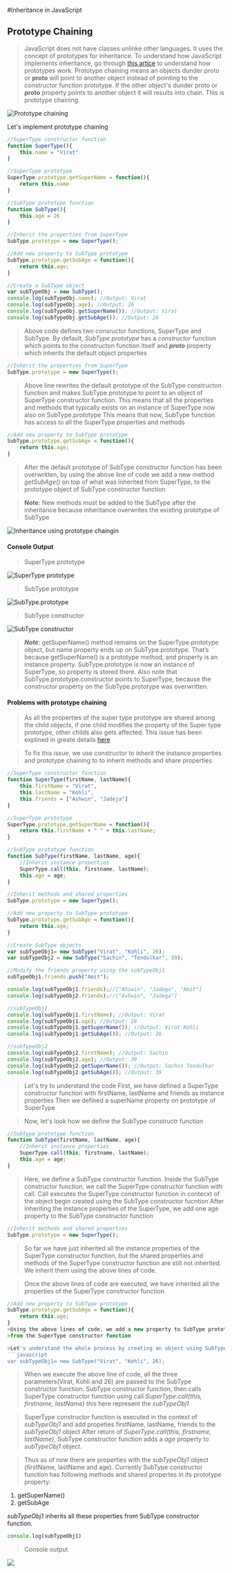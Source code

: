 #Inheritance in JavaScript

## Prototype Chaining
>JavaScript does not have classes unlinke other languages. It uses the concept of prototypes for inheritance.
>To understand how JavaScript implements inheritance, go through [this artice](https://github.com/rupeshmi/CodeSprint/blob/dev/JavaScript/Part2/Prototypes.md) to understand how prototypes work.
>Prototype chaining means an objects dunder proto or __proto__ will point to another object instead of 
>pointing to the constructor function prototype. If the other object's dunder proto or __proto__ property points to another object
>it will results into chain. This is prototype chaining. 

![Prototype chaining](https://github.com/rupeshmi/CodeSprint/blob/dev/JavaScript/Part4/CodeSnippets/ProtoTypeChaining.jpg)

Let's implement prototype chaining
```javascript
//SuperType constructor function
function SuperType(){
	this.name = "Virat"
}

//SuperType prototype
SuperType.prototype.getSuperName = function(){
	return this.name
}

//SubType prototype function
function SubType(){
	this.age = 26
}

//Inherit the properties from SuperType
SubType.prototype = new SuperType();

//Add new property to SubType prototype
SubType.prototype.getSubAge = function(){
	return this.age;
}

//Create a SubType object
var subTypeObj = new SubType();
console.log(subTypeObj.name); //Output: Virat
console.log(subTypeObj.age); //Output: 26
console.log(subTypeObj.getSuperName()); //Output: Virat
console.log(subTypeObj.getSubAge()); //Output: 26
```
>Above code defines two consructor functions, SuperType and SubType. 
>By default, *SubType.prototype* has a *constructor* function which points to the constructon function itself
>and *__proto__* property which inherits the default object properties

```javascript
//Inherit the properties from SuperType
SubType.prototype = new SuperType();
```

>Above line rewrites the default prototype of the SubType constructon function 
>and makes SubType.prototype to point to an object of SuperType constructor function.
>This means that all the properties and methods that typically exists on an instance of SuperType now also on SubType.prototype
>This means that now, SubType function has access to all the SuperType properties and methods

```javascript
//Add new property to SubType prototype
SubType.prototype.getSubAge = function(){
	return this.age;
}
```
>After the default prototype of SubType constructor function has been overwritten, by using the above line of code
>we add a new method *getSubAge()* on top of what was inherited from SuperType, to the prototype object of SubType constructor function

>**Note**: New methods must be added to the SubType after the inheritance 
>because inheritance overwrites the existing prototype of SubType

![Inheritance using prototype chaingin](https://github.com/rupeshmi/CodeSprint/blob/dev/JavaScript/Part4/CodeSnippets/ProtoChainInheritance.jpg)

#### Console Output
>SuperType.prototype

![SuperType prototype](https://github.com/rupeshmi/CodeSprint/blob/dev/JavaScript/Part4/CodeSnippets/SuperTypePrototype.jpg)

>SubType prototype

![SubType.prototype](https://github.com/rupeshmi/CodeSprint/blob/dev/JavaScript/Part4/CodeSnippets/SubTypeProtoType.jpg) 

>SubType constructor

![SubType constructor](https://github.com/rupeshmi/CodeSprint/blob/dev/JavaScript/Part4/CodeSnippets/SubTypeConst.jpg)

>***Note***: getSuperName() method remains on the SuperType.prototype object, but name property ends up on
SubType.prototype. That’s because getSuperName() is a prototype method, and property is
an instance property. SubType.prototype is now an instance of SuperType, so property is stored
there. Also note that SubType.prototype.constructor points to SuperType, because the constructor
property on the SubType.prototype was overwritten.

#### Problems with prototype chaining
>As all the properties of the super type prototype are shared among the child objects, if one child modifies the property of the 
>Super type prototype, other childs also gets affected. This issue has been explined in greate details 
[here](https://github.com/rupeshmi/CodeSprint/blob/dev/JavaScript/Part2/Prototypes.md)

>To fix this issue, we use constructor to inherit the instance properties and prototype chaining to to inherit methods and share properties


```javascript
//SuperType constructor function
function SuperType(firstName, lastName){
	this.firstName = "Virat",
	this.lastName = "Kohli",
	this.friends = ["Ashwin", "Jadeja"]
}

//SuperType prototype
SuperType.prototype.getSuperName = function(){
	return this.firstName + " " + this.lastName;
}

//SubType prototype function
function SubType(firstName, lastName, age){
	//Inherit instance properties
	SuperType.call(this, firstname, lastName);
	this.age = age;
}

//Inherit methods and shared properties
SubType.prototype = new SuperType();

//Add new property to SubType prototype
SubType.prototype.getSubAge = function(){
	return this.age;
}

//Create SubType objects
var subTypeObj1= new SubType("Virat", "Kohli", 26);
var subTypeObj2 = new SubType("Sachin", "Tendulkar", 39);

//Modify the friends property using the subTypeObj1
subTypeObj1.friends.push("Amit");

console.log(subTypeObj1.friends);//["Ahswin", "Jadega", "Amit"]
console.log(subTypeObj2.friends);//["Ashwin", "Jadega"]

//subTypeObj1
console.log(subTypeObj1.firstName); //Output: Virat
console.log(subTypeObj1.age); //Output: 26
console.log(subTypeObj1.getSuperName()); //Output: Virat Kohli
console.log(subTypeObj1.getSubAge()); //Output: 26

//subTypeObj2
console.log(subTypeObj2.firstName); //Output: Sachin
console.log(subTypeObj2.age); //Output: 39
console.log(subTypeObj2.getSuperName()); //Output: Sachin Tendulkar
console.log(subTypeObj2.getSubAge()); //Output: 39
```
>Let's try to understand the code
>First, we have defined a SuperType constructor function with firstName, lastName and friends as instance properties
>Then we defined a superName property on prototype of SuperType

>Now, let's look how we define the SubType constructr function

```javascript
//SubType prototype function
function SubType(firstName, lastName, age){
	//Inherit instance properties
	SuperType.call(this, firstname, lastName);
	this.age = age;
}
```
>Here, we define a SubType constructor function. 
>Inside the SubType constructor function, we call the SuperType constructor function with call.
>Call executes the SuperType constructor function in contecxt of the object begin created using the SubType constructor fucntion
>After inheriting the instance properties of the SuperType, we add one age property to the SubType constructor function


```javascript
//Inherit methods and shared properties
SubType.prototype = new SuperType();
```
>So far we have just inherited all the instance properties of the SuperType constructor function, but the shared properties and methods 
of the SuperType constructor function are still not inherited. We inherit them using the above lines of code. 

>Once the above lines of code are executed, we have inherited all the properties of the SuperType constructor function


```javascript
//Add new property to SubType prototype
SubType.prototype.getSubAge = function(){
	return this.age;
}
>Using the above lines of code, we add a new property to SubType prototype on top of the methods and properties inherited 
>from the SuperType constructor function

>Let's understand the whole process by creating an object using SubType constructor function
```javascript
var subTypeObj1= new SubType("Virat", "Kohli", 26);
```

>When we execute the above line of code, all the three parameters(Virat, Kohli and 26) are passed to the SubType constructor function.
>SubType constructor function, then calls SuperType constructor function using call *SuperType.call(this, firstname, lastName)*
>*this* here represent the *subTypeObj1*

>SuperType constructor function is executed in the context of *subTypeObj1* and add propeties firstName, lastName, friends to the *subTypeObj1* object
>After return of *SuperType.call(this, firstname, lastName)*, SubType constructor function adds a *age* property to *subTypeObj1* object.

>Thus as of now there are properties with the *subTypeObj1* object (firstName, lastName and age).
Currently SubType constructor function has following methods and shared propertes in its prototype property:
1. getSuperName()
2. getSubAge

*subTypeObj1* inherits all these properties from SubType constructor function. 

```javascript
console.log(subTypeObj1)
```

>Console output

![](https://github.com/rupeshmi/CodeSprint/blob/dev/JavaScript/Part4/CodeSnippets/subTypeObj1.jpg)
